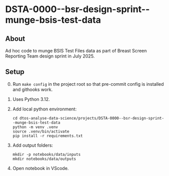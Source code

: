 # DSTA-0000--bsr-design-sprint--munge-bsis-test-data

## About

Ad hoc code to munge BSIS Test Files data as part of Breast Screen Reporting Team design sprint in July 2025.

## Setup

0. Run `make config` in the project root so that pre-commit config is installed and githooks work.
1. Uses Python 3.12.
2. Add local python environment:

    ```shell
    cd dtos-analyse-data-science/projects/DSTA-0000--bsr-design-sprint--munge-bsis-test-data
    python -m venv .venv
    source .venv/bin/activate
    pip install -r requirements.txt
    ```

3. Add output folders:

    ```shell
    mkdir -p notebooks/data/inputs
    mkdir notebooks/data/outputs
    ```

4. Open notebook in VScode.
